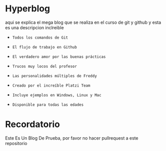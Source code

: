 #  **Hyperblog**
aqui se explica el mega blog que se realiza en el curso de git y github y esta es una descripcion inclreible
-     Todos los comandos de Git
-     El flujo de trabajo en Github
-     El verdadero amor por las buenas prácticas
-     Trucos muy locos del profesor
-     Las personalidades múltiples de Freddy
-     Creado por el increíble Platzi Team
-     Incluye ejemplos en Windows, Linux y Mac
-     Disponible para todas las edades

# Recordatorio
Este Es Un Blog De Prueba, por favor no hacer pullrequest a este repositorio
